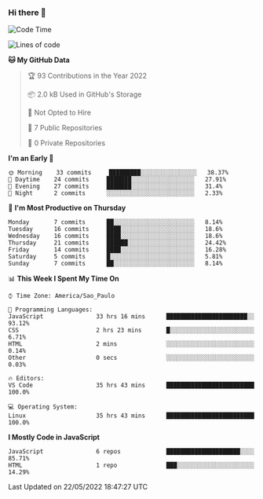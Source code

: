 ### Hi there 👋



<!--START_SECTION:waka-->
![Code Time](http://img.shields.io/badge/Code%20Time-0%20secs-blue)

![Lines of code](https://img.shields.io/badge/From%20Hello%20World%20I%27ve%20Written-53%20Thousand%20lines%20of%20code-blue)

**🐱 My GitHub Data** 

> 🏆 93 Contributions in the Year 2022
 > 
> 📦 2.0 kB Used in GitHub's Storage 
 > 
> 🚫 Not Opted to Hire
 > 
> 📜 7 Public Repositories 
 > 
> 🔑 0 Private Repositories  
 > 
**I'm an Early 🐤** 

```text
🌞 Morning    33 commits     █████████░░░░░░░░░░░░░░░░   38.37% 
🌆 Daytime    24 commits     ███████░░░░░░░░░░░░░░░░░░   27.91% 
🌃 Evening    27 commits     ███████░░░░░░░░░░░░░░░░░░   31.4% 
🌙 Night      2 commits      ░░░░░░░░░░░░░░░░░░░░░░░░░   2.33%

```
📅 **I'm Most Productive on Thursday** 

```text
Monday       7 commits      ██░░░░░░░░░░░░░░░░░░░░░░░   8.14% 
Tuesday      16 commits     ████░░░░░░░░░░░░░░░░░░░░░   18.6% 
Wednesday    16 commits     ████░░░░░░░░░░░░░░░░░░░░░   18.6% 
Thursday     21 commits     ██████░░░░░░░░░░░░░░░░░░░   24.42% 
Friday       14 commits     ████░░░░░░░░░░░░░░░░░░░░░   16.28% 
Saturday     5 commits      █░░░░░░░░░░░░░░░░░░░░░░░░   5.81% 
Sunday       7 commits      ██░░░░░░░░░░░░░░░░░░░░░░░   8.14%

```


📊 **This Week I Spent My Time On** 

```text
⌚︎ Time Zone: America/Sao_Paulo

💬 Programming Languages: 
JavaScript               33 hrs 16 mins      ███████████████████████░░   93.12% 
CSS                      2 hrs 23 mins       █░░░░░░░░░░░░░░░░░░░░░░░░   6.71% 
HTML                     2 mins              ░░░░░░░░░░░░░░░░░░░░░░░░░   0.14% 
Other                    0 secs              ░░░░░░░░░░░░░░░░░░░░░░░░░   0.03%

🔥 Editors: 
VS Code                  35 hrs 43 mins      █████████████████████████   100.0%

💻 Operating System: 
Linux                    35 hrs 43 mins      █████████████████████████   100.0%

```

**I Mostly Code in JavaScript** 

```text
JavaScript               6 repos             █████████████████████░░░░   85.71% 
HTML                     1 repo              ███░░░░░░░░░░░░░░░░░░░░░░   14.29%

```



 Last Updated on 22/05/2022 18:47:27 UTC
<!--END_SECTION:waka-->

